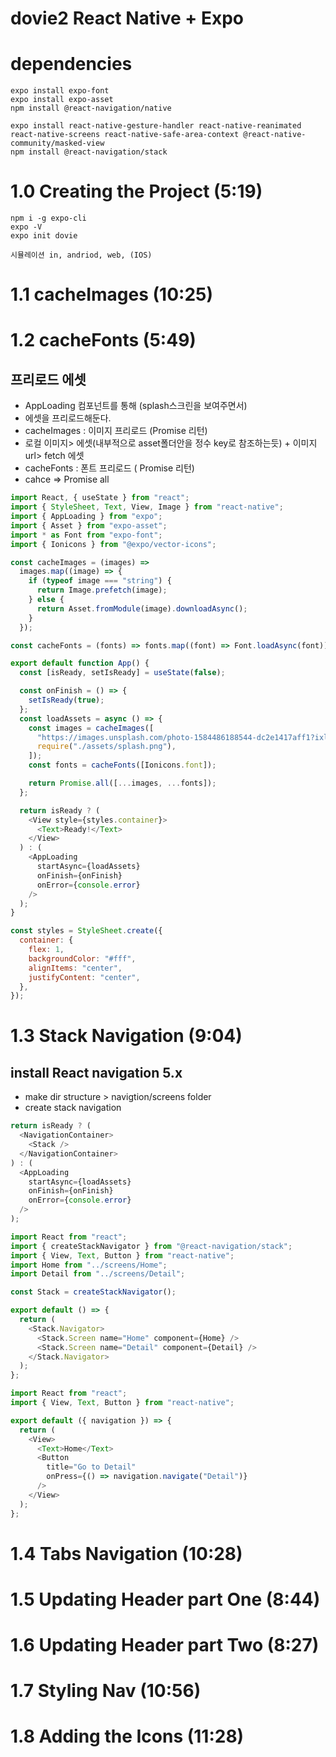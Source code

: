 # dovie2 React Native + Expo

# dependencies

```
expo install expo-font
expo install expo-asset
npm install @react-navigation/native

expo install react-native-gesture-handler react-native-reanimated react-native-screens react-native-safe-area-context @react-native-community/masked-view
npm install @react-navigation/stack
```

# 1.0 Creating the Project (5:19)

```
npm i -g expo-cli
expo -V
expo init dovie
```

```
시뮬레이션 in, andriod, web, (IOS)
```

# 1.1 cacheImages (10:25)

# 1.2 cacheFonts (5:49)

## 프리로드 에셋

- AppLoading 컴포넌트를 통해 (splash스크린을 보여주면서)
- 에셋을 프리로드해둔다.
- cacheImages : 이미지 프리로드 (Promise 리턴)
- 로컬 이미지> 에셋(내부적으로 asset폴더안을 정수 key로 참조하는듯) + 이미지url> fetch 에셋
- cacheFonts : 폰트 프리로드 ( Promise 리턴)
- cahce => Promise all

```js
import React, { useState } from "react";
import { StyleSheet, Text, View, Image } from "react-native";
import { AppLoading } from "expo";
import { Asset } from "expo-asset";
import * as Font from "expo-font";
import { Ionicons } from "@expo/vector-icons";

const cacheImages = (images) =>
  images.map((image) => {
    if (typeof image === "string") {
      return Image.prefetch(image);
    } else {
      return Asset.fromModule(image).downloadAsync();
    }
  });

const cacheFonts = (fonts) => fonts.map((font) => Font.loadAsync(font));

export default function App() {
  const [isReady, setIsReady] = useState(false);

  const onFinish = () => {
    setIsReady(true);
  };
  const loadAssets = async () => {
    const images = cacheImages([
      "https://images.unsplash.com/photo-1584486188544-dc2e1417aff1?ixlib=rb-1.2.1&ixid=eyJhcHBfaWQiOjEyMDd9&auto=format&fit=crop&w=500&q=60",
      require("./assets/splash.png"),
    ]);
    const fonts = cacheFonts([Ionicons.font]);

    return Promise.all([...images, ...fonts]);
  };

  return isReady ? (
    <View style={styles.container}>
      <Text>Ready!</Text>
    </View>
  ) : (
    <AppLoading
      startAsync={loadAssets}
      onFinish={onFinish}
      onError={console.error}
    />
  );
}

const styles = StyleSheet.create({
  container: {
    flex: 1,
    backgroundColor: "#fff",
    alignItems: "center",
    justifyContent: "center",
  },
});
```

# 1.3 Stack Navigation (9:04)

## install React navigation 5.x

- make dir structure > navigtion/screens folder
- create stack navigation

```js
return isReady ? (
  <NavigationContainer>
    <Stack />
  </NavigationContainer>
) : (
  <AppLoading
    startAsync={loadAssets}
    onFinish={onFinish}
    onError={console.error}
  />
);
```

```js
import React from "react";
import { createStackNavigator } from "@react-navigation/stack";
import { View, Text, Button } from "react-native";
import Home from "../screens/Home";
import Detail from "../screens/Detail";

const Stack = createStackNavigator();

export default () => {
  return (
    <Stack.Navigator>
      <Stack.Screen name="Home" component={Home} />
      <Stack.Screen name="Detail" component={Detail} />
    </Stack.Navigator>
  );
};
```

```js
import React from "react";
import { View, Text, Button } from "react-native";

export default ({ navigation }) => {
  return (
    <View>
      <Text>Home</Text>
      <Button
        title="Go to Detail"
        onPress={() => navigation.navigate("Detail")}
      />
    </View>
  );
};
```

# 1.4 Tabs Navigation (10:28)

# 1.5 Updating Header part One (8:44)

# 1.6 Updating Header part Two (8:27)

# 1.7 Styling Nav (10:56)

# 1.8 Adding the Icons (11:28)
